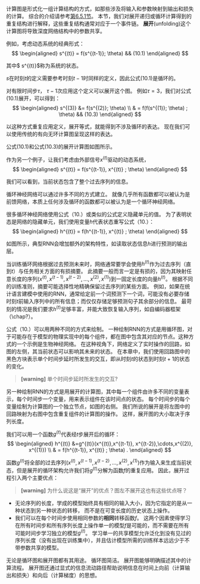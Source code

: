 计算图是形式化一组计算结构的方式，如那些涉及将输入和参数映射到输出和损失的计算。
综合的介绍请参考[第6.5.1节](https://windmissing.github.io/Bible-DeepLearning/Chapter6/5Backprop/1ComputationalGraphs.html)。
本节，我们对展开递归或循环计算得到的重复结构进行解释，这些重复结构通常对应于一个事件链。
**展开**(unfolding)这个计算图将导致深度网络结构中的参数共享。

例如，考虑动态系统的经典形式：  
$$
\begin{aligned}
s^{(t)} = f(s^{(t-1)}; \theta)  && (10.1)
\end{aligned}
$$

其中$ s^{(t)}$称为系统的状态。

$s$在时刻$t$的定义需要参考时刻$t-1$时同样的定义，因此公式(10.1)是循环的。

对有限时间步$\tau$， $\tau-1$次应用这个定义可以展开这个图。
例如$\tau = 3$，我们对公式(10.1)展开，可以得到：  
$$
\begin{aligned}
 s^{(3)} &= f(s^{(2)}; \theta) \\
 & = f(f(s^{(1)}; \theta) ; \theta) && (10.3)
\end{aligned}
$$

以这种方式重复应用定义，展开等式，就能得到不涉及循环的表达。
现在我们可以使用传统的有向无环计算图呈现这样的表达。

公式(10.1)和公式(10.3)的展开计算图如图所示。

作为另一个例子，让我们考虑由外部信号$x^{(t)}$驱动的动态系统，  
$$
\begin{aligned}
 s^{(t)} = f(s^{(t-1)}, x^{(t)} ; \theta)
\end{aligned}
$$

我们可以看到，当前状态包含了整个过去序列的信息。

循环神经网络可以通过许多不同的方式建立。
就像几乎所有函数都可以被认为是前馈网络，本质上任何涉及循环的函数都可以被认为是一个循环神经网络。

很多循环神经网络使用公式（10.）或类似的公式定义隐藏单元的值。
为了表明状态是网络的隐藏单元，我们使用变量$h$代表状态重写公式（10.）：  
$$
\begin{aligned}
 h^{(t)} = f(h^{(t-1)}, x^{(t)} ; \theta)
\end{aligned}
$$

如图所示，典型RNN会增加额外的架构特性，如读取状态信息$h$进行预测的输出层。

当训练循环网络根据过去预测未来时，网络通常要学会使用$h^{(t)}$作为过去序列（直到$t$）与任务相关方面的有损摘要。
此摘要一般而言一定是有损的，因为其映射任意长度的序列$(x^{(t)},x^{(t-1)}, x^{(t-2)},\dots,x^{(2)}, x^{(1)})$到一固定长度的向量$h^{(t)}$。
根据不同的训练准则，摘要可能选择性地精确保留过去序列的某些方面。
例如，如果在统计语言建模中使用的RNN，通常给定前一个词预测下一个词，可能没有必要存储时刻$t$前输入序列中的所有信息；而仅仅存储足够预测句子其余部分的信息。
最苛刻的情况是我们要求$h^{(t)}$足够丰富，并能大致恢复输入序列，如自编码器框架（\chap?）。

公式（10.）可以用两种不同的方式来绘制。
一种绘制RNN的方式是用循环图，对于可能存在于模型的物理实现中的每个组件，都在图中包含其对应的节点。这种方式的一个示例是生物神经网络。
在这种视角下，网络定义了实时操作的回路，如图的左侧，其当前状态可以影响其未来的状态。
在本章中，我们使用回路图中的黑色方块表示单个时间步延时所发生的交互，即从时刻$t$的状态到时刻$t+1$的状态的变化。  
> **[warning]** 单个时间步延时所发生的交互?  

另一种绘制RNN的方式是用展开的计算图，其中每一个组件由许多不同的变量表示，每个时间步一个变量，用来表示组件在该时间点的状态。
每个时间步的每个变量绘制为计算图的一个独立节点，如图的右侧。
我们所说的展开是将左图中的回路映射为右图中包含重复组件的计算图的操作。
这样，展开图的大小取决于序列长度。

我们可以用一个函数$g^{(t)}$代表经$t$步展开后的循环：  
$$
\begin{aligned}
  h^{(t)} &=g^{(t)}(x^{(t)},x^{(t-1)}, x^{(t-2)},\cdots,x^{(2)}, x^{(1)}) \\
  & =  f(h^{(t-1)}, x^{(t)} ; \theta) .
\end{aligned}
$$

函数$g^{(t)}$将全部的过去序列$(x^{(t)},x^{(t-1)}, x^{(t-2)},\dots,x^{(2)}, x^{(1)})$作为输入来生成当前状态，但是展开的循环架构允许我们将$g^{(t)}$分解为函数$f$的重复应用。
因此，展开过程引入两个主要优点： 
> **[warning]** 为什么说这是“展开”的优点？图左不展开这也有这些优点呀？

+ 无论序列的长度，学成的模型始终具有相同的输入大小，因为它指定的是从一种状态到另一种状态的转移， 而不是在可变长度的历史状态上操作。
+ 我们可以在每个时间步使用相同参数的**相同**转移函数$f$。
这两个因素使得学习在所有时间步和所有序列长度上操作单一的模型$f$是可能的，而不需要在所有可能时间步学习独立的模型$g^{(t)}$。
学习单一的共享模型允许泛化到没有见过的序列长度（没有出现在训练集中），并且估计模型所需的训练样本远远少于不带参数共享的模型。

无论是循环图和展开图都有其用途。
循环图简洁。
展开图能够明确描述其中的计算流程。
展开图还通过显式的信息流动路径帮助说明信息在时间上向前（计算输出和损失）和向后（计算梯度）的思想。